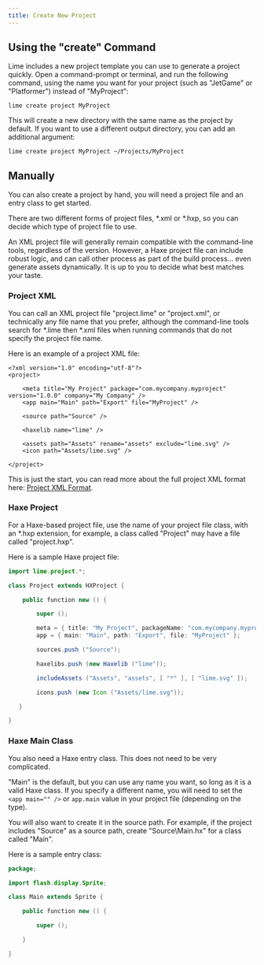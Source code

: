 ```yaml
---
title: Create New Project
---
```


## Using the "create" Command

Lime includes a new project template you can use to generate a project quickly. Open a command-prompt or terminal, and run the following command, using the name you want for your project (such as "JetGame" or "Platformer") instead of "MyProject":

    lime create project MyProject

This will create a new directory with the same name as the project by default. If you want to use a different output directory, you can add an additional argument:

    lime create project MyProject ~/Projects/MyProject

## Manually

You can also create a project by hand, you will need a project file and an entry class to get started.

There are two different forms of project files, *.xml or *.hxp, so you can decide which type of project file to use.

An XML project file will generally remain compatible with the command-line tools, regardless of the version. However, a Haxe project file can include robust logic, and can call other process as part of the build process... even generate assets dynamically. It is up to you to decide what best matches your taste.

### Project XML

You can call an XML project file "project.lime" or "project.xml", or technically any file name that you prefer, although the command-line tools search for *.lime then *.xml files when running commands that do not specify the project file name.

Here is an example of a project XML file:

    <?xml version="1.0" encoding="utf-8"?>
    <project>

        <meta title="My Project" package="com.mycompany.myproject" version="1.0.0" company="My Company" />
        <app main="Main" path="Export" file="MyProject" />

        <source path="Source" />

        <haxelib name="lime" />

        <assets path="Assets" rename="assets" exclude="lime.svg" />
        <icon path="Assets/lime.svg" />

    </project>

This is just the start, you can read more about the full project XML format here: [Project XML Format](../project-files/xml-format/).

### Haxe Project

For a Haxe-based project file, use the name of your project file class, with an *.hxp extension, for example, a class called "Project" may have a file called "project.hxp".

Here is a sample Haxe project file:

```java
import lime.project.*;

class Project extends HXProject {

    public function new () {

        super ();

        meta = { title: "My Project", packageName: "com.mycompany.myproject", version: "1.0.0", company: "My Company" };
        app = { main: "Main", path: "Export", file: "MyProject" };

        sources.push ("Source");

        haxelibs.push (new Haxelib ("lime"));

        includeAssets ("Assets", "assets", [ "*" ], [ "lime.svg" ]);

        icons.push (new Icon ("Assets/lime.svg"));

   }

}
```

### Haxe Main Class

You also need a Haxe entry class. This does not need to be very complicated.

"Main" is the default, but you can use any name you want, so long as it is a valid Haxe class. If you specify a different name, you will need to set the `<app main="" />` or `app.main` value in your project file (depending on the type).

You will also want to create it in the source path. For example, if the project includes "Source" as a source path, create "Source\Main.hx" for a class called "Main".

Here is a sample entry class:

```java
package;

import flash.display.Sprite;

class Main extends Sprite {

    public function new () {

        super ();

    }

}
```

